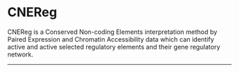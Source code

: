 # CNEReg    
CNEReg is a Conserved Non-coding Elements interpretation method by Paired Expression and Chromatin Accessibility data which can identify active and active selected regulatory elements and their gene regulatory network.
____________________________________
